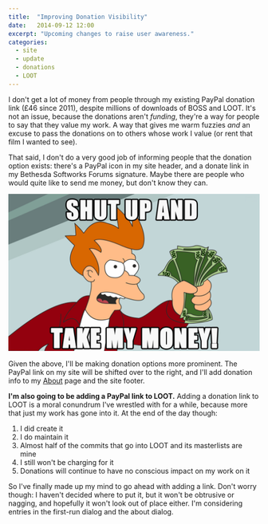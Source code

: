 ```yaml
---
title:  "Improving Donation Visibility"
date:   2014-09-12 12:00
excerpt: "Upcoming changes to raise user awareness."
categories:
  - site
  - update
  - donations
  - LOOT
---
```


I don't get a lot of money from people through my existing PayPal donation link (£46 since 2011), despite millions of downloads of BOSS and LOOT. It's not an issue, because the donations aren't *funding*, they're a way for people to say that they value my work. A way that gives me warm fuzzies *and* an excuse to pass the donations on to others whose work I value (or rent that film I wanted to see).

That said, I don't do a very good job of informing people that the donation option exists: there's a PayPal icon in my site header, and a donate link in my Bethesda Softworks Forums signature. Maybe there are people who would quite like to send me money, but don't know they can.

![shut up and take my money!](/assets/images/posts/Shut-up-and-take-my-money.jpg)

Given the above, I'll be making donation options more prominent. The PayPal link on my site will be shifted over to the right, and I'll add donation info to my [About](/about/) page and the site footer.

**I'm also going to be adding a PayPal link to LOOT.** Adding a donation link to LOOT is a moral conundrum I've wrestled with for a while, because more that just my work has gone into it. At the end of the day though:

1. I did create it
2. I do maintain it
3. Almost half of the commits that go into LOOT and its masterlists are mine
4. I still won't be charging for it
5. Donations will continue to have no conscious impact on my work on it

So I've finally made up my mind to go ahead with adding a link. Don't worry though: I haven't decided where to put it, but it won't be obtrusive or nagging, and hopefully it won't look out of place either. I'm considering entries in the first-run dialog and the about dialog.
